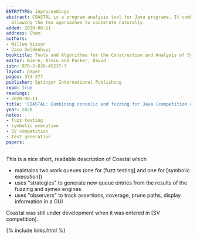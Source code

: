 ```yaml
---
ENTRYTYPE: inproceedings
abstract: COASTAL is a program analysis tool for Java programs. It combines concolic execution and fuzz testing in a framework with built-in concurrency,
  allowing the two approaches to cooperate naturally.
added: 2020-08-11
address: Cham
authors:
- Willem Visser
- Jaco Geldenhuys
booktitle: Tools and Algorithms for the Construction and Analysis of Systems
editor: Biere, Armin and Parker, David
isbn: 978-3-030-45237-7
layout: paper
pages: 373-377
publisher: Springer International Publishing
read: true
readings:
- 2020-08-11
title: 'COASTAL: Combining concolic and fuzzing for Java (competition contribution)'
year: 2020
notes:
- fuzz testing
- symbolic execution
- SV competition
- test generation
papers:
---
```


This is a nice short, readable description of Coastal which

- maintains two work queues (one for [fuzz testing]
  and one for [symbolic execution])
- uses "strategies" to generate new queue entries from the results of the
  fuzzing and symex engines
- uses "observers" to track assertions, coverage, prune paths, display
  information in a GUI

Coastal was still under development when it was entered in [SV competition].


{% include links.html %}
